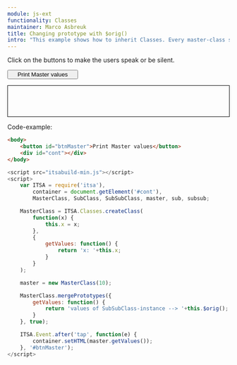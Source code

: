 ```yaml
---
module: js-ext
functionality: Classes
maintainer: Marco Asbreuk
title: Changing prototype with $orig()
intro: "This example shows how to inherit Classes. Every master-class should be defined using </b>ITSA.Classes.createClass()</b>. From that point out, Classes can be inherited by using <b>subClass</b> of the parent-Class."
---
```


<style type="text/css">
    #btnMaster, #btnSub, #btnSubSub {
        display: block;
        min-width: 12em;
    }
    #cont {
        border: solid 1px #000;
        padding: 1em;
        min-width: 10em;
        min-height: 3em;
        display: block;
        margin-top: 1em;
    }
</style>

Click on the buttons to make the users speak or be silent.

<button id="btnMaster" class="pure-button pure-button-bordered">Print Master values</button>

<div id="cont"></div>


<p class="spaced">Code-example:</p>

```html
<body>
    <button id="btnMaster">Print Master values</button>
    <div id="cont"></div>
</body>
```

```js
<script src="itsabuild-min.js"></script>
<script>
    var ITSA = require('itsa'),
        container = document.getElement('#cont'),
        MasterClass, SubClass, SubSubClass, master, sub, subsub;

    MasterClass = ITSA.Classes.createClass(
        function(x) {
            this.x = x;
        },
        {
            getValues: function() {
                return 'x: '+this.x;
            }
        }
    );

    master = new MasterClass(10);

    MasterClass.mergePrototypes({
        getValues: function() {
            return 'values of SubSubClass-instance --> '+this.$orig();
        }
    }, true);

    ITSA.Event.after('tap', function(e) {
        container.setHTML(master.getValues());
    }, '#btnMaster');
</script>
```

<script src="../../dist/itsabuild-min.js"></script>
<script>
    var ITSA = require('itsa'),
        container = document.getElement('#cont'),
        MasterClass, SubClass, SubSubClass, master, sub, subsub;

    MasterClass = ITSA.Classes.createClass(
        function(x) {
            this.x = x;
        },
        {
            getValues: function(extra) {
                return 'x: '+this.x + ' '+extra;
            }
        }
    );

    master = new MasterClass(10);

    MasterClass.mergePrototypes({
        getValues: function(extra) {
            return 'first reassignment --> '+this.$orig(extra);
        }
    }, true);

    MasterClass.mergePrototypes({
        getValues: function(extra) {
            return 'second reassignment --> '+this.$orig(extra);
        }
    }, true);

    ITSA.Event.after('tap', function(e) {
        container.setHTML(master.getValues('yes!'));
    }, '#btnMaster');

</script>